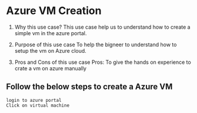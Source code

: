 # Azure VM Creation
1. Why this use case?
This use case help us to understand how to create a simple vm in the azure portal.

2. Purpose of this use case
To help the bigneer to understand how to setup the vm on Azure cloud.

3. Pros and Cons of this use case
Pros:
To give the hands on experience to crate a vm on azure manually


## Follow the below steps to create a Azure VM 
```
login to azure portal
Click on virtual machine
```

